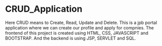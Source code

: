 # CRUD_Application
Here CRUD means to Create, Read, Update and Delete. This is a jpb portal application where we can create our profile and apply for compnies. The frontend of this project is created using HTML, CSS, JAVASCRIPT and BOOTSTRAP. And the backend is using JSP, SERVLET and SQL.
